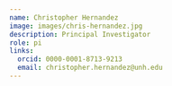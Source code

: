 ```yaml
---
name: Christopher Hernandez 
image: images/chris-hernandez.jpg
description: Principal Investigator
role: pi
links:
  orcid: 0000-0001-8713-9213
  email: christopher.hernandez@unh.edu 
---
```



